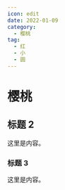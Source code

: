 ```yaml
---
icon: edit
date: 2022-01-09
category:
  - 樱桃
tag:
  - 红
  - 小
  - 圆
---
```


# 樱桃

## 标题 2

这里是内容。

### 标题 3

这里是内容。

